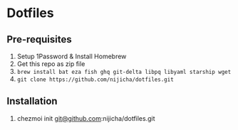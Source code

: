 # Dotfiles

## Pre-requisites
1. Setup 1Password & Install Homebrew
2. Get this repo as zip file
2. `brew install bat eza fish ghq git-delta libpq libyaml starship wget`
3. `git clone https://github.com/nijicha/dotfiles.git`

## Installation
1. chezmoi init git@github.com:nijicha/dotfiles.git
